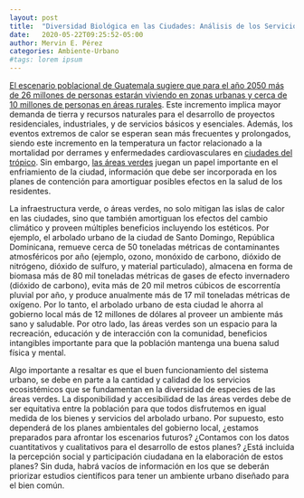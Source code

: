 ```yaml
---
layout: post
title:  "Diversidad Biológica en las Ciudades: Análisis de los Servicios Generados por el Arbolado Urbano"
date:   2020-05-22T09:25:52-05:00
author: Mervin E. Pérez
categories: Ambiente-Urbano
#tags: lorem ipsum
---
```


[El escenario poblacional de Guatemala sugiere que para el año 2050 más de 26 millones de personas estarán viviendo en zonas urbanas y cerca de 10 millones de personas en áreas rurales](https://ourworldindata.org/grapher/urban-and-rural-population-2050?country=GTM). Este incremento implica mayor demanda de tierra y recursos naturales para el desarrollo de proyectos residenciales, industriales, y de servicios básicos y esenciales. Además, los eventos extremos de calor se esperan sean más frecuentes y prolongados, siendo este incremento en la temperatura un factor relacionado a la mortalidad por derrames y enfermedades cardiovasculares en [ciudades del trópico](https://www.researchgate.net/publication/311704322_Climate_change_heat_and_mortality_in_the_tropical_urban_area_of_San_Juan_Puerto_Rico). Sin embargo, [las áreas verdes](https://www.researchgate.net/publication/313810665_A_heat_vulnerability_index_to_improve_urban_public_health_management_in_San_Juan_Puerto_Rico) juegan un papel importante en el enfriamiento de la ciudad, información que debe ser incorporada en los planes de contención para amortiguar posibles efectos en la salud de los residentes. 

La infraestructura verde, o áreas verdes, no solo mitigan las islas de calor en las ciudades, sino que también amortiguan los efectos del cambio climático y proveen múltiples beneficios incluyendo los estéticos. Por ejemplo, el arbolado urbano de la ciudad de Santo Domingo, República Dominicana, remueve cerca de 50 toneladas métricas de contaminantes atmosféricos por año (ejemplo, ozono, monóxido de carbono, dióxido de nitrógeno, dióxido de sulfuro, y material particulado), almacena en forma de biomasa más de 80 mil toneladas métricas de gases de efecto invernadero (dióxido de carbono), evita más de 20 mil metros cúbicos de escorrentía pluvial por año, y produce anualmente más de 17 mil toneladas métricas de oxígeno. Por lo tanto, el arbolado urbano de esta ciudad le ahorra al gobierno local más de 12 millones de dólares al proveer un ambiente más sano y saludable. Por otro lado, las áreas verdes son un espacio para la recreación, educación y de interacción con la comunidad, beneficios intangibles importante para que la población mantenga una buena salud física y mental.

Algo importante a resaltar es que el buen funcionamiento del sistema urbano, se debe en parte a la cantidad y calidad de los servicios ecosistémicos que se fundamentan en la diversidad de especies de las áreas verdes. La disponibilidad y accesibilidad de las áreas verdes debe de ser equitativa entre la población para que todos disfrutemos en igual medida de los bienes y servicios del arbolado urbano. Por supuesto, esto dependerá de los planes ambientales del gobierno local, ¿estamos preparados para afrontar los escenarios futuros? ¿Contamos con los datos cuantitativos y cualitativos para el desarrollo de estos planes? ¿Está incluida la percepción social y participación ciudadana en la elaboración de estos planes? Sin duda, habrá vacíos de información en los que se deberán priorizar estudios científicos para tener un ambiente urbano diseñado para el bien común.
